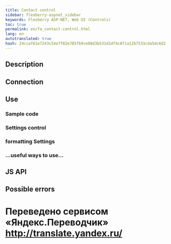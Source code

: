 ```yaml
--- 
title: Contact control 
sidebar: flexberry-aspnet_sidebar 
keywords: Flexberry ASP-NET, Web UI (Controls) 
toc: true 
permalink: en/fa_contact-control.html 
lang: en 
autotranslated: true 
hash: 24ccaf61e7243c54e7f82e785f69ce08d3b531d1df4c071a12b7533cda5dc6d2 
--- 
```


## Description 

## Connection 

## Use 

### Sample code 

### Settings control 

### formatting Settings 

### ...useful ways to use... 

## JS API 

## Possible errors 



 # Переведено сервисом «Яндекс.Переводчик» http://translate.yandex.ru/